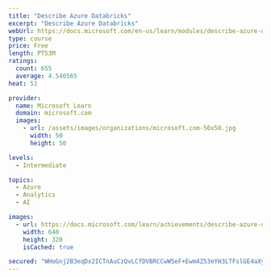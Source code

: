 ```yaml
---
title: "Describe Azure Databricks"
excerpt: "Describe Azure Databricks"
webUrl: https://docs.microsoft.com/en-us/learn/modules/describe-azure-databricks/
type: course
price: Free
length: PT53M
ratings:
  count: 655
  average: 4.546565
heat: 51

provider:
  name: Microsoft Learn
  domain: microsoft.com
  images:
    - url: /assets/images/organizations/microsoft.com-50x50.jpg
      width: 50
      height: 50

levels:
  - Intermediate

topics:
  - Azure
  - Analytics
  - AI

images:
  - url: https://docs.microsoft.com/learn/achievements/describe-azure-databricks-social.png
    width: 640
    height: 320
    isCached: true

secured: "WHoGnj2B3eqDx2ICTnAuCzQvLCfDVBRCCwW5eF+Ewm4Z53eYH3LTFslGE4aXyAXvfHx/XSeOerzKyxC+MwDb0zvUj4Hd2fkHEkUGyTPeh1fP2aoL2rn/ADsOxl+8LyVHOq/Soe2lDHqGEnvvSwUBLPPpcS0xIj52OaE3ezfw8XKZ6uLVCge3aurG78GXdIgRIuadNyFC4qPcOXZhqW7zkJ7QlW2/53vB8Eijj4AzsXXWbcX4fff+PXhBl6FymFzBgWnpV+hTxhREqovbfP7/8gt+l8Sbdg4zUafxuc6NhDkOl4UR3u6kS3NATujrzKsZ201VEp/TPLuhNalzaKR2kCj8Nk2O5nmY5bUEtRDcPVOtF3+IyRg2hT7d0E4iSjggenvzsA1KVOFrv6JtQu3CEHK/aDpfzNKzyzD8NB+xN6M=;JgkAYU8qy0rVK4AZxfQERA=="
---
```


